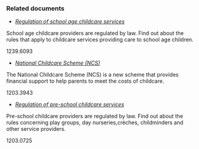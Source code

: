 ###  Related documents

  * [ _Regulation of school age childcare services_ ](/en/education/pre-school-education-and-childcare/regulation-of-school-age-childcare/)

School age childcare providers are regulated by law. Find out about the rules
that apply to childcare services providing care to school age children.

1239.6093

  * [ _National Childcare Scheme (NCS)_ ](/en/education/pre-school-education-and-childcare/national-childcare-scheme/)

The National Childcare Scheme (NCS) is a new scheme that provides financial
support to help parents to meet the costs of childcare.

1203.3943

  * [ _Regulation of pre-school childcare services_ ](/en/education/pre-school-education-and-childcare/regulation-of-childcare-services/)

Pre-school childcare providers are regulated by law. Find out about the rules
concerning play groups, day nurseries,crèches, childminders and other service
providers.

1203.0725
